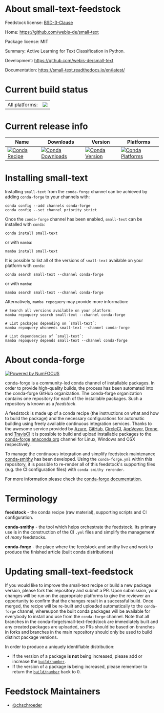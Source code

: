 About small-text-feedstock
==========================

Feedstock license: [BSD-3-Clause](https://github.com/conda-forge/small-text-feedstock/blob/main/LICENSE.txt)

Home: https://github.com/webis-de/small-text

Package license: MIT

Summary: Active Learning for Text Classification in Python.

Development: https://github.com/webis-de/small-text

Documentation: https://small-text.readthedocs.io/en/latest/

Current build status
====================


<table><tr><td>All platforms:</td>
    <td>
      <a href="https://dev.azure.com/conda-forge/feedstock-builds/_build/latest?definitionId=16594&branchName=main">
        <img src="https://dev.azure.com/conda-forge/feedstock-builds/_apis/build/status/small-text-feedstock?branchName=main">
      </a>
    </td>
  </tr>
</table>

Current release info
====================

| Name | Downloads | Version | Platforms |
| --- | --- | --- | --- |
| [![Conda Recipe](https://img.shields.io/badge/recipe-small--text-green.svg)](https://anaconda.org/conda-forge/small-text) | [![Conda Downloads](https://img.shields.io/conda/dn/conda-forge/small-text.svg)](https://anaconda.org/conda-forge/small-text) | [![Conda Version](https://img.shields.io/conda/vn/conda-forge/small-text.svg)](https://anaconda.org/conda-forge/small-text) | [![Conda Platforms](https://img.shields.io/conda/pn/conda-forge/small-text.svg)](https://anaconda.org/conda-forge/small-text) |

Installing small-text
=====================

Installing `small-text` from the `conda-forge` channel can be achieved by adding `conda-forge` to your channels with:

```
conda config --add channels conda-forge
conda config --set channel_priority strict
```

Once the `conda-forge` channel has been enabled, `small-text` can be installed with `conda`:

```
conda install small-text
```

or with `mamba`:

```
mamba install small-text
```

It is possible to list all of the versions of `small-text` available on your platform with `conda`:

```
conda search small-text --channel conda-forge
```

or with `mamba`:

```
mamba search small-text --channel conda-forge
```

Alternatively, `mamba repoquery` may provide more information:

```
# Search all versions available on your platform:
mamba repoquery search small-text --channel conda-forge

# List packages depending on `small-text`:
mamba repoquery whoneeds small-text --channel conda-forge

# List dependencies of `small-text`:
mamba repoquery depends small-text --channel conda-forge
```


About conda-forge
=================

[![Powered by
NumFOCUS](https://img.shields.io/badge/powered%20by-NumFOCUS-orange.svg?style=flat&colorA=E1523D&colorB=007D8A)](https://numfocus.org)

conda-forge is a community-led conda channel of installable packages.
In order to provide high-quality builds, the process has been automated into the
conda-forge GitHub organization. The conda-forge organization contains one repository
for each of the installable packages. Such a repository is known as a *feedstock*.

A feedstock is made up of a conda recipe (the instructions on what and how to build
the package) and the necessary configurations for automatic building using freely
available continuous integration services. Thanks to the awesome service provided by
[Azure](https://azure.microsoft.com/en-us/services/devops/), [GitHub](https://github.com/),
[CircleCI](https://circleci.com/), [AppVeyor](https://www.appveyor.com/),
[Drone](https://cloud.drone.io/welcome), and [TravisCI](https://travis-ci.com/)
it is possible to build and upload installable packages to the
[conda-forge](https://anaconda.org/conda-forge) [anaconda.org](https://anaconda.org/)
channel for Linux, Windows and OSX respectively.

To manage the continuous integration and simplify feedstock maintenance
[conda-smithy](https://github.com/conda-forge/conda-smithy) has been developed.
Using the ``conda-forge.yml`` within this repository, it is possible to re-render all of
this feedstock's supporting files (e.g. the CI configuration files) with ``conda smithy rerender``.

For more information please check the [conda-forge documentation](https://conda-forge.org/docs/).

Terminology
===========

**feedstock** - the conda recipe (raw material), supporting scripts and CI configuration.

**conda-smithy** - the tool which helps orchestrate the feedstock.
                   Its primary use is in the construction of the CI ``.yml`` files
                   and simplify the management of *many* feedstocks.

**conda-forge** - the place where the feedstock and smithy live and work to
                  produce the finished article (built conda distributions)


Updating small-text-feedstock
=============================

If you would like to improve the small-text recipe or build a new
package version, please fork this repository and submit a PR. Upon submission,
your changes will be run on the appropriate platforms to give the reviewer an
opportunity to confirm that the changes result in a successful build. Once
merged, the recipe will be re-built and uploaded automatically to the
`conda-forge` channel, whereupon the built conda packages will be available for
everybody to install and use from the `conda-forge` channel.
Note that all branches in the conda-forge/small-text-feedstock are
immediately built and any created packages are uploaded, so PRs should be based
on branches in forks and branches in the main repository should only be used to
build distinct package versions.

In order to produce a uniquely identifiable distribution:
 * If the version of a package **is not** being increased, please add or increase
   the [``build/number``](https://docs.conda.io/projects/conda-build/en/latest/resources/define-metadata.html#build-number-and-string).
 * If the version of a package **is** being increased, please remember to return
   the [``build/number``](https://docs.conda.io/projects/conda-build/en/latest/resources/define-metadata.html#build-number-and-string)
   back to 0.

Feedstock Maintainers
=====================

* [@chschroeder](https://github.com/chschroeder/)

